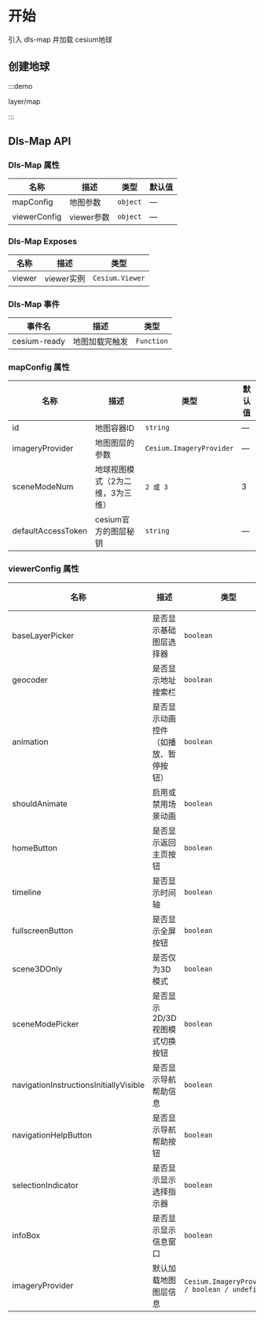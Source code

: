 <!--
 * @Author: Kang
 * @Date: 2024-09-11 16:54:34
 * @Last Modified by: Kang
 * @LastEditTime: 2024-09-25 14:31:19
-->
# 开始

引入 dls-map 并加载 cesium地球

## 创建地球

:::demo 

layer/map

:::


## Dls-Map API

### Dls-Map 属性

| 名称         | 描述       | 类型     | 默认值 |
| ------------ | ---------- | -------- | ------ |
| mapConfig    | 地图参数   | `object` | —      |
| viewerConfig | viewer参数 | `object` | —      |


### Dls-Map Exposes

| 名称   | 描述       | 类型            |
| ------ | ---------- | --------------- |
| viewer | viewer实例 | `Cesium.Viewer` |

### Dls-Map 事件

| 事件名       | 描述           | 类型       |
| ------------ | -------------- | ---------- |
| cesium-ready | 地图加载完触发 | `Function` |


### mapConfig 属性

| 名称               | 描述                             | 类型                     | 默认值 |
| ------------------ | -------------------------------- | ------------------------ | ------ |
| id                 | 地图容器ID                       | `string`                 | —      |
| imageryProvider    | 地图图层的参数                   | `Cesium.ImageryProvider` | —      |
| sceneModeNum       | 地球视图模式（2为二维，3为三维） | `2 或 3`                 | 3      |
| defaultAccessToken | cesium官方的图层秘钥             | `string`                 | —      |

### viewerConfig 属性

| 名称                                   | 描述                                 | 类型                                            | 默认值 |
| -------------------------------------- | ------------------------------------ | ----------------------------------------------- | ------ |
| baseLayerPicker                        | 是否显示基础图层选择器               | `boolean`                                       | false  |
| geocoder                               | 是否显示地址搜索栏                   | `boolean`                                       | false  |
| animation                              | 是否显示动画控件（如播放、暂停按钮） | `boolean`                                       | false  |
| shouldAnimate                          | 启用或禁用场景动画                   | `boolean`                                       | false  |
| homeButton                             | 是否显示返回主页按钮                 | `boolean`                                       | false  |
| timeline                               | 是否显示时间轴                       | `boolean`                                       | false  |
| fullscreenButton                       | 是否显示全屏按钮                     | `boolean`                                       | false  |
| scene3DOnly                            | 是否仅为3D模式                       | `boolean`                                       | false  |
| sceneModePicker                        | 是否显示2D/3D视图模式切换按钮        | `boolean`                                       | false  |
| navigationInstructionsInitiallyVisible | 是否显示导航帮助信息                 | `boolean`                                       | false  |
| navigationHelpButton                   | 是否显示导航帮助按钮                 | `boolean`                                       | false  |
| selectionIndicator                     | 是否显示显示选择指示器               | `boolean`                                       | false  |
| infoBox                                | 是否显示显示信息窗口                 | `boolean`                                       | false  |
| imageryProvider                        | 默认加载地图图层信息                 | `Cesium.ImageryProvider / boolean / undefined;` | false  |
